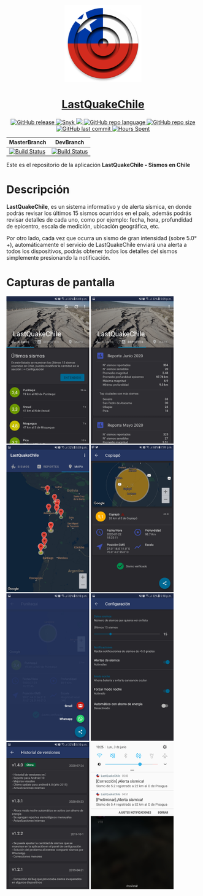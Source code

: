 <p align="center">
  <img src="https://github.com/figonzal1/LastQuakeChile/blob/master/app/src/main/ic_launcher_chile-web.png" width="200" height="200">
</p>
<h1 align="center"><a href="https://play.google.com/store/apps/details?id=cl.figonzal.lastquakechile">LastQuakeChile</a></h1>

<p align="center">

  <a href="https://img.shields.io/github/v/release/figonzal1/LastQuakeChile?color=orange&include_prereleases" alt="GitHub release">
    <img alt="GitHub release" src="https://img.shields.io/github/v/release/figonzal1/LastQuakeChile?color=orange&include_prereleases">
  </a>
  
  <a href="https://snyk.io/test/github/figonzal1/LastQuakeChile?targetFile=app/build.gradle" alt="Snyk">
        <img alt="Snyk" src="https://snyk.io/test/github/figonzal1/LastQuakeChile/badge.svg?targetFile=app/build.gradle" >
  </a>
    
  <a href="https://www.codefactor.io/repository/github/figonzal1/LastQuakeChile" alt="CodeFactor">
        <img src="https://www.codefactor.io/repository/github/figonzal1/LastQuakeChile/badge" >
  </a>

  <a href="https://img.shields.io/github/languages/top/figonzal1/LastQuakeChile?color=orange" alt="Top Language">
        <img alt="GitHub repo language" src="https://img.shields.io/github/languages/top/figonzal1/LastQuakeChile?color=orange">
  </a>
    
   <a href="https://img.shields.io/github/repo-size/figonzal1/LastQuakeChile" alt="GitHub repo size">
         <img alt="GitHub repo size" src="https://img.shields.io/github/repo-size/figonzal1/LastQuakeChile">
    </a>
      
   <a href="https://img.shields.io/github/last-commit/figonzal1/LastQuakeChile?color=yellow" alt="Last Commit">
        <img alt="GitHub last commit" src="https://img.shields.io/github/last-commit/figonzal1/LastQuakeChile?color=yellow">
   </a>
      
   <a href="https://img.shields.io/badge/HH-248.32%20[hr]-blueviolet" alt="Hours Spent">
        <img alt="Hours Spent" src="https://img.shields.io/badge/HH-248.32%20[hr]-blueviolet">
   </a>
</p>

| MasterBranch | DevBranch |
|--------|------------|
|[![Build Status](https://travis-ci.com/figonzal1/LastQuakeChile.svg?branch=master)](https://travis-ci.com/figonzal1/LastQuakeChile)|[![Build Status](https://travis-ci.com/figonzal1/LastQuakeChile.svg?branch=development)](https://travis-ci.com/figonzal1/LastQuakeChile)|

Este es el repositorio de la aplicación **LastQuakeChile - Sismos en Chile**

# Descripción

**LastQuakeChile**, es un sistema informativo y de alerta sísmica, en donde podrás revisar los últimos 15 sismos ocurridos en el país, además podrás revisar detalles de cada uno, como por ejemplo: fecha, hora, profundidad de epicentro, escala de medición, ubicación geográfica, etc.

Por otro lado, cada vez que ocurra un sismo de gran intensidad (sobre 5.0°+), automáticamente el servicio de LastQuakeChile enviará una alerta a todos los dispositivos, podrás obtener todos los detalles del sismos simplemente presionando la notificación.

# Capturas de pantalla
<img src="https://github.com/figonzal1/LastQuakeChile/blob/development/screenshots/Screenshot_20200723-170943.jpg" width="216" height="384"> <img src="https://github.com/figonzal1/LastQuakeChile/blob/development/screenshots/Screenshot_20200723-170953.jpg" width="216" height="384"> <img src="https://github.com/figonzal1/LastQuakeChile/blob/development/screenshots/Screenshot_20200723-170959.jpg" width="216" height="384"> <img src="https://github.com/figonzal1/LastQuakeChile/blob/development/screenshots/Screenshot_20200722-190930.jpg" width="216" height="384"> <img src="https://github.com/figonzal1/LastQuakeChile/blob/development/screenshots/Screenshot_20200723-171036.jpg" width="216" height="384"> <img src="https://github.com/figonzal1/LastQuakeChile/blob/development/screenshots/Screenshot_20200723-171011.jpg" width="216" height="384"> <img src="https://github.com/figonzal1/LastQuakeChile/blob/development/screenshots/Screenshot_20200723-171005.jpg" width="216" height="384"> <img src="https://github.com/figonzal1/LastQuakeChile/blob/development/screenshots/Screenshot_20190603-10254.jpg" width="216" height="384">

